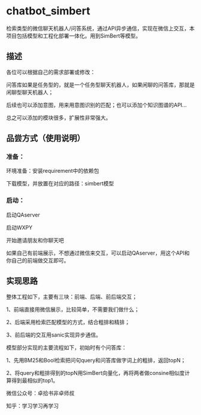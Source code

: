 # chatbot_simbert
检索类型的微信聊天机器人/问答系统，通过API异步通信，实现在微信上交互，本项目包括模型和工程化部署一体化。用到SimBert等模型。
## 描述
各位可以根据自己的需求部署或修改：

问答库如果是任务型的，就是一个任务型聊天机器人，如果闲聊的问答库，那就是闲聊型聊天机器人；

后续也可以添加意图，用来用意图识别的匹配；也可以添加个知识图谱的API...

总之可以添加的模块很多，扩展性非常强大。

## 品尝方式（使用说明）
### 准备：
环境准备：安装requirement中的依赖包

下载模型，并放置在对应的路径：simbert模型
### 启动：
启动QAserver

启动WXPY

开始邀请朋友和你聊天吧

如果自己有前端展示，不想通过微信来交互，可以启动QAserver，用这个API和你自己的前端做交互即可。

## 实现思路
整体工程如下，主要有三块：前端、后端、前后端交互；

1、前端直接用微信展示，比较简单，不需要我们做什么；

2、后端采用检索匹配模型的方式，结合粗排和精排；

3、前后端的交互用sanic实现异步通信。



模型部分实现的主要流程如下，初始时有个问答库：

1、先用BM25和Bool检索把问句query和问答库做字词上的粗排，返回topN；

2、将query和粗排得到的topN用SimBert向量化，再将两者做consine相似度计算得到最相似的top1。

微信公众号：卓拾书非卓师叔

知乎：学习学习再学习

